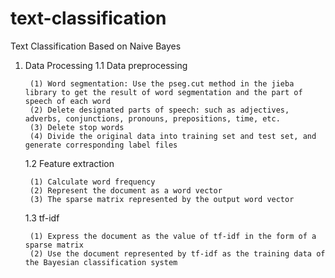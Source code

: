# text-classification
Text Classification Based on Naive Bayes 

1. Data Processing
	1.1 Data preprocessing
	
		(1) Word segmentation: Use the pseg.cut method in the jieba library to get the result of word segmentation and the part of speech of each word
		(2) Delete designated parts of speech: such as adjectives, adverbs, conjunctions, pronouns, prepositions, time, etc.
		(3) Delete stop words
		(4) Divide the original data into training set and test set, and generate corresponding label files
		
	1.2 Feature extraction
	
		(1) Calculate word frequency
		(2) Represent the document as a word vector
		(3) The sparse matrix represented by the output word vector
	
	1.3 tf-idf
	
		(1) Express the document as the value of tf-idf in the form of a sparse matrix
		(2) Use the document represented by tf-idf as the training data of the Bayesian classification system
		
	
